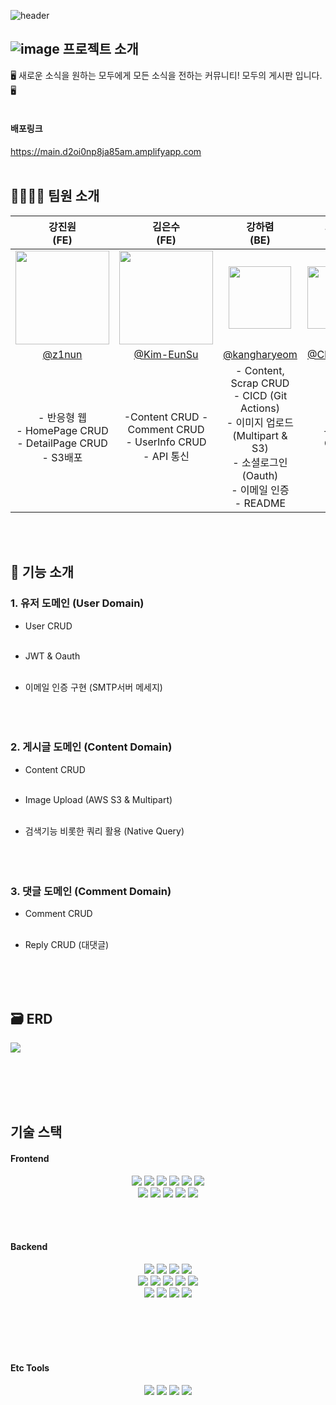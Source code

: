 ![header](https://capsule-render.vercel.app/api?type=waving&&color=timeGradient&height=300&section=header&text=Every%20Board&fontSize=90&animation=twinkling&desc=모두의_게시판&descAlign=68&descAlignY=65&)

## ![image](https://avatars.githubusercontent.com/u/132429955?s=200&v=4) **프로젝트 소개**

🖥️ 새로운 소식을 원하는 모두에게 모든 소식을 전하는 커뮤니티! 모두의 게시판 입니다. 🖥️
<br></br>
#### 배포링크
https://main.d2oi0np8ja85am.amplifyapp.com 
<br></br>

## 👨‍👩‍👧‍👦 **팀원 소개**
|강진원<br>(FE)</br>|김은수<br>(FE)</br>|강하렴<br>(BE)</br>|최유진<br>(BE)</br>|안서희<br>(BE)</br>|  
|:---:|:---:|:---:|:---:|:---:|
|<img src="https://avatars.githubusercontent.com/u/89727516?s=100&v=4" width=150>|<img src="https://avatars.githubusercontent.com/u/106465014?v=4" width=150>|<img src="https://avatars.githubusercontent.com/u/108250233?v=4" width=100>|<img src="https://avatars.githubusercontent.com/u/57933510?s=100&v=4" width=100>|<img src="https://avatars.githubusercontent.com/u/89247924?s=100&v=4" width=140>|
|[@z1nun](https://github.com/z1nun)|[@Kim-EunSu](https://github.com/Kim-EunSu)|[@kangharyeom](https://github.com/kangharyeom)|[@Choiyu330](https://github.com/Choiyu330)|[@eehres](https://github.com/eehres)|
|- 반응형 웹 <br> - HomePage CRUD <br> - DetailPage CRUD <br> - S3배포 |-Content CRUD - Comment CRUD <br> - UserInfo CRUD <br> - API 통신|- Content, Scrap CRUD <br> - CICD (Git Actions) <br> - 이미지 업로드(Multipart & S3) <br> - 소셜로그인(Oauth) <br> - 이메일 인증 <br> - README | - User CRUD <br> |-Comment CRUD |


<br></br>

## 📝 기능 소개
### 1. 유저 도메인 (User Domain)
- User CRUD <br></br>

- JWT & Oauth <br></br>

- 이메일 인증 구현 (SMTP서버 메세지) <br></br>
<br></br>
### 2. 게시글 도메인 (Content Domain)
- Content CRUD <br></br>

- Image Upload (AWS S3 & Multipart) <br></br>

- 검색기능 비롯한 쿼리 활용 (Native Query) <br></br>
<br></br>
### 3. 댓글 도메인 (Comment Domain)
- Comment CRUD <br></br>

- Reply CRUD (대댓글) <br></br>

<br></br>

## 🗃 ERD 
<img src="https://cdn.discordapp.com/attachments/1119084439608238081/1122815186840080445/d85ee10725305ea9.png"> 

<br></br>
<br></br>

## 기술 스택  
  
#### Frontend  

<div align="center">
<img src="https://img.shields.io/badge/javascript-F7DF1E?style=for-the-badge&logo=javascript&logoColor=black"> 
  <img src="https://img.shields.io/badge/html5-E34F26?style=for-the-badge&logo=html5&logoColor=white">  <img src="https://img.shields.io/badge/css-1572B6?style=for-the-badge&logo=css3&logoColor=white">
  <img src="https://img.shields.io/badge/react-61DAFB?style=for-the-badge&logo=react&logoColor=black"> 
 <img src = "https://img.shields.io/badge/Emotion-C570BE?style=for-the-badge&logo=&logoColor=white">
  <img src="https://img.shields.io/badge/Prettier-F7B93E?style=for-the-badge&logo=Prettier&logoColor=black"> <br>
  <img src="https://img.shields.io/badge/Recoil-000000?style=for-the-badge&logo=Recoil&logoColor=white">
  <img src="https://img.shields.io/badge/React Hook Form-EC5990?style=for-the-badge&logo=ReactHookForm&logoColor=white">
  <img src = "https://img.shields.io/badge/Axios-181717?style=for-the-badge&logo=Axios&logoColor=white">
  <img src="https://img.shields.io/badge/ESLint-4B32C3?style=for-the-badge&logo=ESLint&logoColor=white">
  <img src="https://img.shields.io/badge/Amazon S3-9999FF?style=for-the-badge&logo=Amazon S3&logoColor=white">
</div>

<br></br>

#### Backend  

<div align="center">
<img src="https://img.shields.io/badge/java-007396?style=for-the-badge&logo=java&logoColor=white"> <img src="https://img.shields.io/badge/spring boot-6DB33F?style=for-the-badge&logo=spring boot&logoColor=white"> <img src="https://img.shields.io/badge/Spring Data JPA-6DB33F?style=for-the-badge&logo=Spring Data JPA&logoColor=white"> <img src="https://img.shields.io/badge/Spring Security-6DB33F?style=for-the-badge&logo=Spring Security&logoColor=white"> <br>
<img src="https://img.shields.io/badge/JWT-000000?style=for-the-badge&logo=JWT&logoColor=white"> <img src="https://img.shields.io/badge/Redis-DC382D?style=for-the-badge&logo=Redis&logoColor=white"> <img src="https://img.shields.io/badge/H2 DB-02303A?style=for-the-badge&logo=H2 DB&logoColor=white"> <img src="https://img.shields.io/badge/LOMBOK-FF5722?style=for-the-badge&logo=LOMBOK&logoColor=white"> <img src="https://img.shields.io/badge/gradle-02303A?style=for-the-badge&logo=gradle&logoColor=white"><br> <img src="https://img.shields.io/badge/Amazon EC2-FF9900?style=for-the-badge&logo=Amazon EC2&logoColor=white"/>  <img src="https://img.shields.io/badge/Amazon RDS-527FFF?style=for-the-badge&logo=Amazon RDS&logoColor=white"/> <img src="https://img.shields.io/badge/Amazon S3-9999FF?style=for-the-badge&logo=Amazon S3&logoColor=white"> <img src="https://img.shields.io/badge/MySQL-4479A1?style=for-the-badge&logo=MySQL&logoColor=white">
</div>
  
<br></br>
<br></br>
  
#### Etc Tools  

<div align="center">
<img src="https://img.shields.io/badge/github-181717?style=for-the-badge&logo=github&logoColor=white">  <img src="https://img.shields.io/badge/git-F05032?style=for-the-badge&logo=git&logoColor=white">  <img src="https://img.shields.io/badge/notion-000000?style=for-the-badge&logo=notion&logoColor=white"> <img src="https://img.shields.io/badge/discord-5865F2?style=for-the-badge&logo=discord&logoColor=white">
</div>
